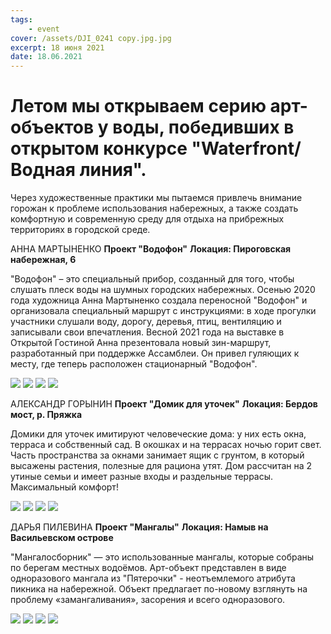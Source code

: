 ```yaml
---
tags:
    - event
cover: /assets/DJI_0241 copy.jpg.jpg
excerpt: 18 июня 2021
date: 18.06.2021
---
```


# Летом мы открываем серию арт-объектов у воды, победивших в открытом конкурсе  "Waterfront/ Водная линия". 

Через художественные практики мы пытаемся привлечь внимание горожан к проблеме использования набережных, а также создать комфортную и современную среду для 
отдыха на прибрежных территориях в городской среде.

АННА МАРТЫНЕНКО
**Проект "Водофон"**
**Локация: Пироговская набережная, 6**

"Водофон" – это специальный прибор, созданный для того, чтобы слушать плеск воды на шумных городских набережных. Осенью 2020 года художница Анна Мартыненко 
создала переносной "Водофон" и организовала специальный маршрут с инструкциями: в ходе прогулки участники слушали воду, дорогу, деревья, птиц, вентиляцию и 
записывали свои впечатления.  Весной 2021 года на выставке в Открытой Гостиной Анна презентовала новый зин-маршрут, разработанный при поддержке Ассамблеи. 
Он привел гуляющих к месту, где теперь расположен стационарный "Водофон".

<Carousel>
<img src="/assets/_DSC7577 copy.jpg"/>
<img src="/assets/DJI_0227 copy.jpg"/>
<img src="/assets/_DSC7584 copy.jpg"/>
<img src="/assets/DJI_0210 copy.jpg"/>
</Carousel>

АЛЕКСАНДР ГОРЫНИН
**Проект "Домик для уточек"**
**Локация: Бердов мост, р. Пряжка**

Домики для уточек имитируют человеческие дома: у них есть окна, терраса и собственный сад. В окошках и на террасах ночью горит свет. Часть пространства за окнами 
занимает ящик с грунтом, в который высажены растения, полезные для рациона утят. Дом рассчитан на 2 утиные семьи и имеет разные входы и раздельные террасы. 
Максимальный комфорт!

<Carousel>
<img src="/assets/_DSC7588 copy.jpg"/>
<img src="/assets/DJI_0251 copy.jpg.jpg"/>
<img src="/assets/DJI_0254 copy.jpg.jpg"/>
<img src="/assets/DJI_0245 copy.jpg.jpg"/>
</Carousel>


ДАРЬЯ ПИЛЕВИНА
**Проект "Мангалы"**
**Локация: Намыв на Васильевском острове**

"Мангалосборник" — это использованные мангалы, которые собраны по берегам местных водоёмов. Арт-объект представлен в виде одноразового мангала из "Пятерочки" - 
неотъемлемого атрибута пикника на набережной. Объект предлагает по-новому взглянуть на проблему «замангаливания», засорения и всего одноразового. 

<Carousel>
<img src="/assets/DJI_0266 copy.jpg"/>
<img src="/assets/DJI_0268 copy.jpg"/>
<img src="/assets/DJI_0272 copy.jpg"/>
<img src="/assets/DJI_0275 copy.jpg"/>
</Carousel>
